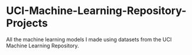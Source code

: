 # UCI-Machine-Learning-Repository-Projects
All the machine learning models I made using datasets from the UCI Machine Learning Repository.
